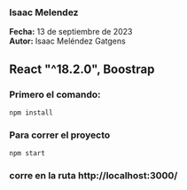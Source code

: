 ### Isaac Melendez 
**Fecha:** 13 de septiembre de 2023  
**Autor:** Isaac Meléndez Gatgens
## React "^18.2.0", Boostrap

### Primero el comando:
```
npm install
```

### Para correr el proyecto
```
npm start
```


### corre en la ruta http://localhost:3000/